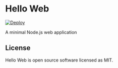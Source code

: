 # Hello Web

[![Deploy](https://www.herokucdn.com/deploy/button.svg)](https://heroku.com/deploy?template=https://github.com/zource-dev/hello-web)

A minimal Node.js web application

## License
Hello Web is open source software licensed as MIT.
